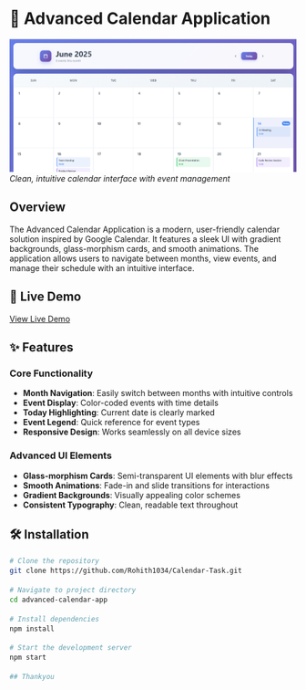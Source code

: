 # 📅 Advanced Calendar Application

![Calendar Screenshot](./image.png)  
*Clean, intuitive calendar interface with event management*

## Overview

The Advanced Calendar Application is a modern, user-friendly calendar solution inspired by Google Calendar. It features a sleek UI with gradient backgrounds, glass-morphism cards, and smooth animations. The application allows users to navigate between months, view events, and manage their schedule with an intuitive interface.

## 🚀 Live Demo

[View Live Demo](https://calendar-sand-rho.vercel.app/)  

## ✨ Features

### Core Functionality
- **Month Navigation**: Easily switch between months with intuitive controls
- **Event Display**: Color-coded events with time details
- **Today Highlighting**: Current date is clearly marked
- **Event Legend**: Quick reference for event types
- **Responsive Design**: Works seamlessly on all device sizes

### Advanced UI Elements
- **Glass-morphism Cards**: Semi-transparent UI elements with blur effects
- **Smooth Animations**: Fade-in and slide transitions for interactions
- **Gradient Backgrounds**: Visually appealing color schemes
- **Consistent Typography**: Clean, readable text throughout

## 🛠️ Installation

```bash
# Clone the repository
git clone https://github.com/Rohith1034/Calendar-Task.git

# Navigate to project directory
cd advanced-calendar-app

# Install dependencies
npm install

# Start the development server
npm start

## Thankyou
